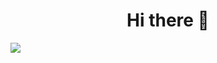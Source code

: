<h1 align="center">Hi there 👋</h1>
<a href="https://github.com/anuraghazra/github-readme-stats">
  <img align="center" src="https://github-readme-stats.vercel.app/api/top-langs/?username=bjbogithub&langs_count=8" />
</a>
